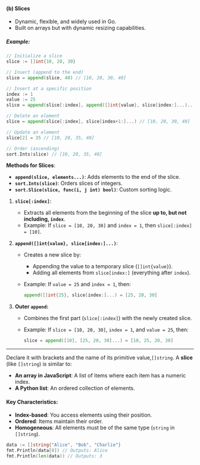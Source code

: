 #### **(b) Slices**

- Dynamic, flexible, and widely used in Go.
- Built on arrays but with dynamic resizing capabilities.

##### Example:

```go
// Initialize a slice
slice := []int{10, 20, 30}

// Insert (append to the end)
slice = append(slice, 40) // [10, 20, 30, 40]

// Insert at a specific position
index := 1
value := 25
slice = append(slice[:index], append([]int{value}, slice[index:]...)...) // [10, 25, 20, 30, 40]

// Delete an element
slice = append(slice[:index], slice[index+1:]...) // [10, 20, 30, 40]

// Update an element
slice[2] = 35 // [10, 20, 35, 40]

// Order (ascending)
sort.Ints(slice) // [10, 20, 35, 40]
```

**Methods for Slices**:

- **`append(slice, elements...)`**: Adds elements to the end of the slice.
- **`sort.Ints(slice)`**: Orders slices of integers.
- **`sort.Slice(slice, func(i, j int) bool)`**: Custom sorting logic.

1. **`slice[:index]`**:
    
    - Extracts all elements from the beginning of the slice **up to, but not including, `index`**.
    - Example: If `slice = [10, 20, 30]` and `index = 1`, then `slice[:index] = [10]`.
2. **`append([]int{value}, slice[index:]...)`**:
    
    - Creates a new slice by:
        - Appending the value to a temporary slice (`[]int{value}`).
        - Adding all elements from `slice[index:]` (everything after `index`).
    - Example: If `value = 25` and `index = 1`, then:
        
        ```go
        append([]int{25}, slice[index:]...) = [25, 20, 30]
        ```
        
3. **Outer `append`:**
    
    - Combines the first part (`slice[:index]`) with the newly created slice.
    - Example: If `slice = [10, 20, 30]`, `index = 1`, and `value = 25`, then:
        
        ```go
        slice = append([10], [25, 20, 30]...) = [10, 25, 20, 30]
        ```
        

---



Declare it with brackets and the name of its primitive value,`[]string`.
A **slice** (like `[]string`) is similar to:

- **An array in JavaScript**: A list of items where each item has a numeric index.
- **A Python list**: An ordered collection of elements.

#### Key Characteristics:

- **Index-based**: You access elements using their position.
- **Ordered**: Items maintain their order.
- **Homogeneous**: All elements must be of the same type (`string` in `[]string`).
```go
data := []string{"Alice", "Bob", "Charlie"}
fmt.Println(data[0]) // Outputs: Alice
fmt.Println(len(data)) // Outputs: 3
```


